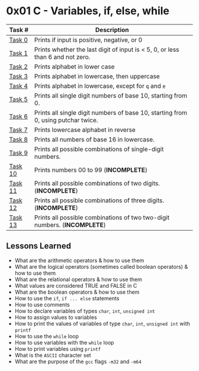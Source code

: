  # 0x01 C - Variables, if, else, while
Task # | Description
-------|------------
[Task 0](0-positive_or_negative.c) | Prints if input is positive, negative, or 0
[Task 1](1-last_digit.c) | Prints whether the last digit of input is < 5, 0, or less than 6 and not zero.
[Task 2](2-print_alphabet.c) | Prints alphabet in lower case
[Task 3](3-print_alphabets.c) | Prints alphabet in lowercase, then uppercase
[Task 4](4-print_alphabt.c) | Prints alphabet in lowercase, except for `q` and `e`
[Task 5](5-print_numbers.c) | Prints all single digit numbers of base 10, starting from 0.
[Task 6](6-print_numberz.c) | Prints all single digit numbers of base 10, starting from 0, using putchar twice. 
[Task 7](7-print_tebahpla.c) | Prints lowercase alphabet in reverse
[Task 8](8-print_base16.c) | Prints all numbers of base 16 in lowercase.
[Task 9](9-print_comb.c) | Prints all possible combinations of single-digit numbers.
[Task 10](10-print_comb2.c) | Prints numbers 00 to 99 (**INCOMPLETE**)
[Task 11](100-print_comb3.c) | Prints all possible combinations of two digits. (**INCOMPLETE**)
[Task 12](101-print_comb4.c) | Prints all possible combinations of three digits. (**INCOMPLETE**)
[Task 13](102-print_comb5.c) | Prints all possible combinations of two two-digit numbers. (**INCOMPLETE**)
 ## Lessons Learned
* What are the arithmetic operators & how to use them
* What are the logical operators (sometimes called boolean operators) & how to use them
* What are the relational operators & how to use them
* What values are considered TRUE and FALSE in C
* What are the boolean operators & how to use them
* How to use the `if`, `if ... else` statements
* How to use comments
* How to declare variables of types `char`, `int`, `unsigned int`
* How to assign values to variables
* How to print the values of variables of type `char`, `int`, `unsigned int` with `printf`
* How to use the `while` loop
* How to use variables with the `while` loop
* How to print variables using `printf`
* What is the `ASCII` character set
* What are the purpose of the `gcc` flags `-m32` and `-m64`
